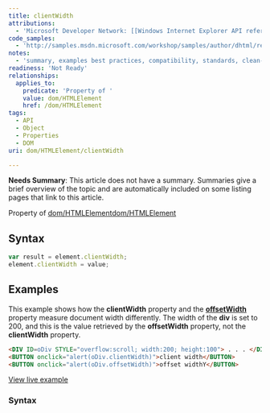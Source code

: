 ```yaml
---
title: clientWidth
attributions:
  - 'Microsoft Developer Network: [[Windows Internet Explorer API reference](http://msdn.microsoft.com/en-us/library/ie/hh828809%28v=vs.85%29.aspx) Article]'
code_samples:
  - 'http://samples.msdn.microsoft.com/workshop/samples/author/dhtml/refs/clientWidth.htm'
notes:
  - 'summary, examples best practices, compatibility, standards, clean-up of MSDN sections'
readiness: 'Not Ready'
relationships:
  applies_to:
    predicate: 'Property of '
    value: dom/HTMLElement
    href: /dom/HTMLElement
tags:
  - API
  - Object
  - Properties
  - DOM
uri: dom/HTMLElement/clientWidth

---
```

**Needs Summary**: This article does not have a summary. Summaries give a brief overview of the topic and are automatically included on some listing pages that link to this article.

Property of [dom/HTMLElement](/dom/HTMLElement)[dom/HTMLElement](/dom/HTMLElement)

## <span>Syntax</span>

``` js
var result = element.clientWidth;
element.clientWidth = value;
```

## <span>Examples</span>

This example shows how the **clientWidth** property and the [**offsetWidth**](/dom/HTMLElement/offsetWidth) property measure document width differently. The width of the **div** is set to 200, and this is the value retrieved by the **offsetWidth** property, not the **clientWidth** property.

``` html
<DIV ID=oDiv STYLE="overflow:scroll; width:200; height:100"> . . . </DIV>
<BUTTON onclick="alert(oDiv.clientWidth)">client width</BUTTON>
<BUTTON onclick="alert(oDiv.offsetWidth)">offset widthY</BUTTON>
```

[View live example](http://samples.msdn.microsoft.com/workshop/samples/author/dhtml/refs/clientWidth.htm)

### <span>Syntax</span>